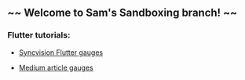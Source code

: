 ## ~~ Welcome to Sam's Sandboxing branch! ~~
### Flutter tutorials: ###

* [Syncvision Flutter gauges](https://help.syncfusion.com/flutter/radial-gauge/getting-started)

* [Medium article gauges](https://medium.flutterdevs.com/explore-flutter-gauge-in-flutter-apps-2e2615f0b850)
